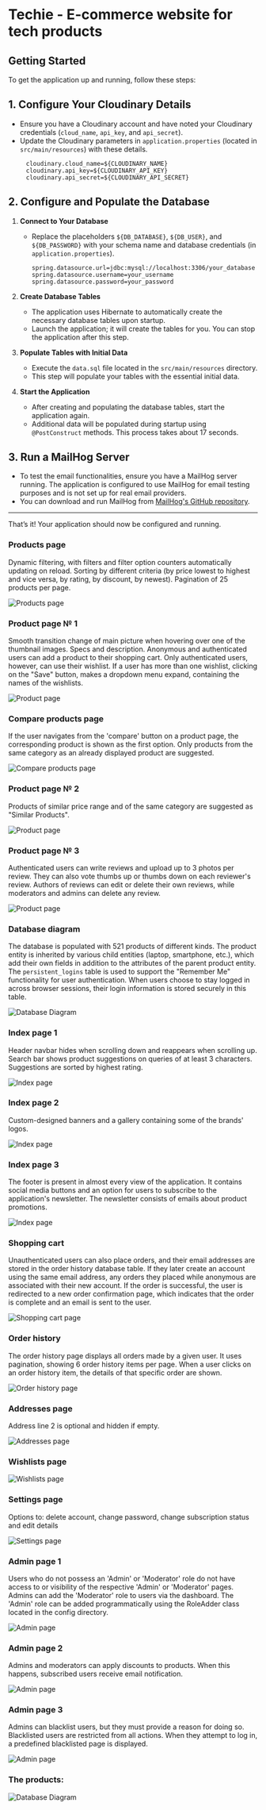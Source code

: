 # Techie - E-commerce website for tech products

## Getting Started

To get the application up and running, follow these steps:

## 1. Configure Your Cloudinary Details
- Ensure you have a Cloudinary account and have noted your Cloudinary credentials (`cloud_name`, `api_key`, and `api_secret`).
- Update the Cloudinary parameters in `application.properties` (located in `src/main/resources`) with these details.
```properties
     cloudinary.cloud_name=${CLOUDINARY_NAME}
     cloudinary.api_key=${CLOUDINARY_API_KEY}
     cloudinary.api_secret=${CLOUDINARY_API_SECRET}
```

## 2. Configure and Populate the Database

1. **Connect to Your Database**
    - Replace the placeholders `${DB_DATABASE}`, `${DB_USER}`, and `${DB_PASSWORD}` with your schema name and database credentials (in `application.properties`).
      ```properties
      spring.datasource.url=jdbc:mysql://localhost:3306/your_database
      spring.datasource.username=your_username
      spring.datasource.password=your_password
      ```

2. **Create Database Tables**
    - The application uses Hibernate to automatically create the necessary database tables upon startup.
    - Launch the application; it will create the tables for you. You can stop the application after this step.

3. **Populate Tables with Initial Data**
    - Execute the `data.sql` file located in the `src/main/resources` directory.
    - This step will populate your tables with the essential initial data.

4. **Start the Application**
    - After creating and populating the database tables, start the application again.
    - Additional data will be populated during startup using `@PostConstruct` methods. This process takes about 17 seconds.

## 3. Run a MailHog Server

- To test the email functionalities, ensure you have a MailHog server running. The application is configured to use MailHog for email testing purposes and is not set up for real email providers.
- You can download and run MailHog from [MailHog's GitHub repository](https://github.com/mailhog/MailHog).

---

That’s it! Your application should now be configured and running.



### Products page
Dynamic filtering, with filters and filter option counters automatically updating on reload. Sorting by different criteria (by price lowest to highest and vice versa, by rating, by discount, by newest). Pagination of 25 products per page.

<img src="src/main/resources/static/images/products_sample_1.png" alt="Products page">

### Product page № 1
Smooth transition change of main picture when hovering over one of the thumbnail images. Specs and description. Anonymous and authenticated users can add a product to their shopping cart. Only authenticated users, however, can use their wishlist. If a user has more than one wishlist, clicking on the "Save" button, makes a dropdown menu expand, containing the names of the wishlists.

<img src="src/main/resources/static/images/products_sample_2.png" alt="Product page">

### Compare products page
If the user navigates from the 'compare' button on a product page, the corresponding product is shown as the first option. Only products from the same category as an already displayed product are suggested.

<img src="src/main/resources/static/images/compare_products.png" alt="Compare products page">

### Product page № 2
Products of similar price range and of the same category are suggested as "Similar Products".

<img src="src/main/resources/static/images/products_sample_3.png" alt="Product page">

### Product page № 3
Authenticated users can write reviews and upload up to 3 photos per review. They can also vote thumbs up or thumbs down on each reviewer's review. Authors of reviews can edit or delete their own reviews, while moderators and admins can delete any review.

<img src="src/main/resources/static/images/products_sample_4.png" alt="Product page">

### Database diagram
The database is populated with 521 products of different kinds. The product entity is inherited by various child entities (laptop, smartphone, etc.), which add their own fields in addition to the attributes of the parent product entity.
The `persistent_logins` table is used to support the "Remember Me" functionality for user authentication. When users choose to stay logged in across browser sessions, their login information is stored securely in this table.

<img src="src/main/resources/static/images/diagram.png" alt="Database Diagram">


### Index page 1
Header navbar hides when scrolling down and reappears when scrolling up. Search bar shows product suggestions on queries of at least 3 characters. Suggestions are sorted by highest rating.

<img src="src/main/resources/static/images/index_page.png" alt="Index page">

### Index page 2
Custom-designed banners and a gallery containing some of the brands' logos.

<img src="src/main/resources/static/images/index_page_2.png" alt="Index page">

### Index page 3
The footer is present in almost every view of the application. It contains social media buttons and an option for users to subscribe to the application's newsletter. The newsletter consists of emails about product promotions.

<img src="src/main/resources/static/images/index_page_3.png" alt="Index page">

### Shopping cart
Unauthenticated users can also place orders, and their email addresses are stored in the order history database table. If they later create an account using the same email address, any orders they placed while anonymous are associated with their new account.
If the order is successful, the user is redirected to a new order confirmation page, which indicates that the order is complete and an email is sent to the user.

<img src="src/main/resources/static/images/shopping_cart.png" alt="Shopping cart page">

### Order history
The order history page displays all orders made by a given user. It uses pagination, showing 6 order history items per page. When a user clicks on an order history item, the details of that specific order are shown.

<img src="src/main/resources/static/images/order_history.png" alt="Order history page">

### Addresses page
Address line 2 is optional and hidden if empty.

<img src="src/main/resources/static/images/address_page.png" alt="Addresses page">

### Wishlists page

<img src="src/main/resources/static/images/wishlists_page.png" alt="Wishlists page">

### Settings page
Options to: delete account, change password, change subscription status and edit details

<img src="src/main/resources/static/images/settings.png" alt="Settings page">

### Admin page 1
Users who do not possess an 'Admin' or 'Moderator' role do not have access to or visibility of the respective 'Admin' or 'Moderator' pages. 
Admins can add the 'Moderator' role to users via the dashboard. The 'Admin' role can be added programmatically using the RoleAdder class located in the config directory.

<img src="src/main/resources/static/images/admin_1.png" alt="Admin page">

### Admin page 2
Admins and moderators can apply discounts to products. When this happens, subscribed users receive email notification.

<img src="src/main/resources/static/images/admin_2.png" alt="Admin page">

### Admin page 3
Admins can blacklist users, but they must provide a reason for doing so. Blacklisted users are restricted from all actions. When they attempt to log in, a predefined blacklisted page is displayed.

<img src="src/main/resources/static/images/admin_3.png" alt="Admin page">

### The products:

<img src="src/main/resources/static/images/products_diagram.png" alt="Database Diagram">

